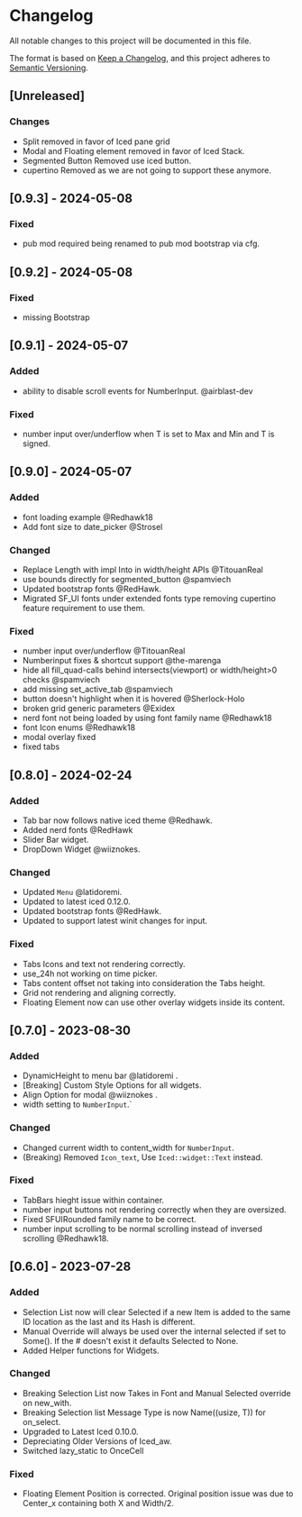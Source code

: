 # Changelog
All notable changes to this project will be documented in this file.

The format is based on [Keep a Changelog](https://keepachangelog.com/en/1.0.0/),
and this project adheres to [Semantic Versioning](https://semver.org/spec/v2.0.0.html).

## [Unreleased]

### Changes
- Split removed in favor of Iced pane grid
- Modal and Floating element removed in favor of Iced Stack.
- Segmented Button Removed use iced button. 
- cupertino Removed as we are not going to support these anymore.

## [0.9.3] - 2024-05-08

### Fixed
- pub mod required being renamed to pub mod bootstrap via cfg.

## [0.9.2] - 2024-05-08

### Fixed
- missing Bootstrap

## [0.9.1] - 2024-05-07

### Added
- ability to disable scroll events for NumberInput. @airblast-dev 

### Fixed
- number input over/underflow when T is set to Max and Min and T is signed.

## [0.9.0] - 2024-05-07

### Added
- font loading example @Redhawk18
- Add font size to date_picker @Strosel

### Changed
- Replace Length with impl Into<Length> in width/height APIs @TitouanReal
- use bounds directly for segmented_button @spamviech
- Updated bootstrap fonts @RedHawk.
- Migrated SF_UI fonts under extended fonts type removing cupertino feature requirement to use them.

### Fixed
- number input over/underflow @TitouanReal
- Numberinput fixes & shortcut support @the-marenga
- hide all fill_quad-calls behind intersects(viewport) or width/height>0 checks @spamviech
- add missing set_active_tab @spamviech
- button doesn't highlight when it is hovered @Sherlock-Holo
- broken grid generic parameters @Exidex
- nerd font not being loaded by using font family name @Redhawk18
- font Icon enums @Redhawk18
- modal overlay fixed
- fixed tabs

## [0.8.0] - 2024-02-24
### Added
- Tab bar now follows native iced theme @Redhawk.
- Added nerd fonts @RedHawk
- Slider Bar widget.
- DropDown Widget @wiiznokes.

### Changed
- Updated `Menu` @latidoremi.
- Updated to latest iced 0.12.0.
- Updated bootstrap fonts @RedHawk.
- Updated to support latest winit changes for input.

### Fixed
- Tabs Icons and text not rendering correctly.
- use_24h not working on time picker.
- Tabs content offset not taking into consideration the Tabs height.
- Grid not rendering and aligning correctly.
- Floating Element now can use other overlay widgets inside its content.

## [0.7.0] - 2023-08-30

### Added
- DynamicHeight to menu bar @latidoremi .
- [Breaking] Custom Style Options for all widgets.
- Align Option for modal @wiiznokes .
- width setting to `NumberInput`.`

### Changed
- Changed current width to content_width for `NumberInput`.
- (Breaking) Removed `Icon_text`, Use `Iced::widget::Text` instead.

### Fixed
- TabBars hieght issue within container.
- number input buttons not rendering correctly when they are oversized.
- Fixed SFUIRounded family name to be correct.
- number input scrolling to be  normal scrolling instead of inversed scrolling @Redhawk18. 

## [0.6.0] - 2023-07-28

### Added
- Selection List now will clear Selected if a new Item is added to the same ID location as the last and its Hash is different.
- Manual Override will always be used over the internal selected if set to Some(). If the # doesn't exist it defaults Selected to None.
- Added Helper functions for Widgets.

### Changed
- Breaking Selection List now Takes in Font and Manual Selected override on new_with.
- Breaking Selection list Message Type is now Name((usize, T)) for on_select.
- Upgraded to Latest Iced 0.10.0.
- Depreciating Older Versions of Iced_aw.
- Switched lazy_static to OnceCell

### Fixed
- Floating Element Position is corrected. Original position issue was due to Center_x containing both X and Width/2.
